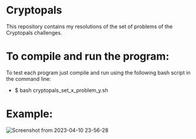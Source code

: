 # Cryptopals
This repository contains my resolutions of the set of problems of the Cryptopals challenges.

# To compile and run the program:
To test each program just compile and run using the following bash script in the command line:  
-  $ bash cryptopals_set_x_problem_y.sh

# Example:
![Screenshot from 2023-04-10 23-56-28](https://user-images.githubusercontent.com/31144077/231014681-3a8cd489-04e6-4700-814c-78b8a0d73724.png)

